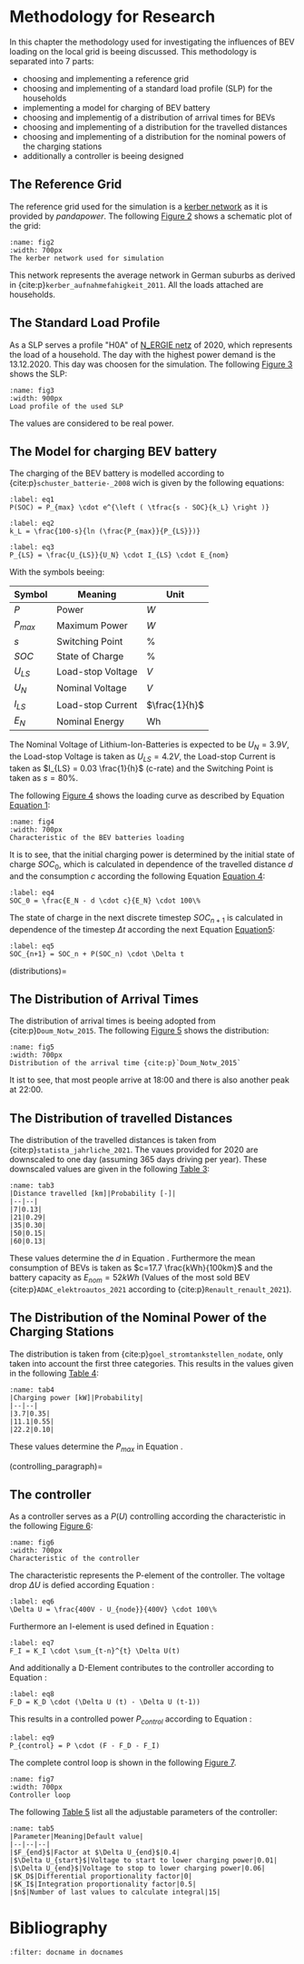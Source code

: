 # Methodology for Research


In this chapter the methodology used for investigating the influences of BEV loading on the local grid is beeing discussed. This methodology is separated into 7 parts:

- choosing and implementing a reference grid
- choosing and implementing of a standard load profile (SLP) for the households
- implementing a model for charging of BEV battery
- choosing and implementig of a distribution of arrival times for BEVs
- choosing and implementing of a distribution for the travelled distances
- choosing and implementing of a distribution for the nominal powers of the charging stations
- additionally a controller is beeing designed


## The Reference Grid





The reference grid used for the simulation is a [kerber network](https://pandapower.readthedocs.io/en/develop/networks/kerber.html) as it is provided by _pandapower_. The following [Figure 2](fig2) shows a schematic plot of the grid:

```{figure} https://pandapower.readthedocs.io/en/develop/_images/kerber_vorstadtnetz_a.PNG
:name: fig2
:width: 700px
The kerber network used for simulation
```

This network represents the average network in German suburbs as derived in {cite:p}`kerber_aufnahmefahigkeit_2011`. All the loads attached are households.


## The Standard Load Profile


As a SLP serves a profile "H0A" of [N_ERGIE netz](https://www.n-ergie-netz.de/startseite/produkte-dienstleistungen/netznutzung/netznutzung-strom/!ut/p/z1/04_Sj9CPykssy0xPLMnMz0vMAfIjo8zifT2dDQyd_A18DfzCzAwCXQ0Ng52Ngg39jMz0w_EpMDY114-iRL-lGXH6DVCAo4FTkJGTsYGBu78ROfqRTaLI_SAFUfiND9ePwmuFsxF-BeAgxqvA0piQAjOoAnyhSMgfBbmhQBBhkOmZ6QkA7tlcaw!!/dz/d5/L2dBISEvZ0FBIS9nQSEh/) of 2020, which represents the load of a household. The day with the highest power demand is the 13.12.2020. This day was choosen for the simulation. The following [Figure 3](fig3) shows the SLP:

```{figure} img/slp.png
:name: fig3
:width: 900px
Load profile of the used SLP
```

The values are considered to be real power.


## The Model for charging BEV battery


The charging of the BEV battery is modelled according to {cite:p}`schuster_batterie-_2008` wich is given by the following equations:

```{math}
:label: eq1
P(SOC) = P_{max} \cdot e^{\left ( \tfrac{s - SOC}{k_L} \right )}
```

```{math}
:label: eq2
k_L = \frac{100-s}{ln (\frac{P_{max}}{P_{LS}})}
```

```{math}
:label: eq3
P_{LS} = \frac{U_{LS}}{U_N} \cdot I_{LS} \cdot E_{nom}
```

With the symbols beeing:

|Symbol|Meaning|Unit|
|--|--|--|
|$P$|Power|$W$|
|$P_{max}$|Maximum Power|$W$|
|$s$|Switching Point|$\%$|
|$SOC$|State of Charge|$\%$|
|$U_{LS}$|Load-stop Voltage|$V$|
|$U_N$|Nominal Voltage|$V$|
|$I_{LS}$|Load-stop Current|$\frac{1}{h}$|
|$E_N$|Nominal Energy|Wh|

The Nominal Voltage of Lithium-Ion-Batteries is expected to be $U_N= 3.9V$, the Load-stop Voltage is taken as $U_{LS}=4.2V$, the Load-stop Current is taken as $I_{LS} = 0.03 \frac{1}{h}$ (c-rate) and the Switching Point is taken as $s = 80\%$.

The following [Figure 4](fig4) shows the loading curve as described by Equation [Equation 1](eq1):

```{figure} img/psoc.png
:name: fig4
:width: 700px
Characteristic of the BEV batteries loading
```

It is to see, that the initial charging power is determined by the initial state of charge $SOC_0$, which is calculated in dependence of the travelled distance $d$ and the consumption $c$ according the following Equation [Equation 4](eq4):

```{math}
:label: eq4
SOC_0 = \frac{E_N - d \cdot c}{E_N} \cdot 100\%
```

The state of charge in the next discrete timestep $SOC_{n+1}$ is calculated in dependence of the timestep $\Delta t$ according the next Equation [Equation5](eq5):

```{math}
:label: eq5
SOC_{n+1} = SOC_n + P(SOC_n) \cdot \Delta t
```


(distributions)=
## The Distribution of Arrival Times


The distribution of arrival times is beeing adopted from {cite:p}`Doum_Notw_2015`. The following [Figure 5](fig5) shows the distribution:

```{figure} img/dist.png
:name: fig5
:width: 700px
Distribution of the arrival time {cite:p}`Doum_Notw_2015`
```

It ist to see, that most people arrive at 18:00 and there is also another peak at 22:00.


## The Distribution of travelled Distances


The distribution of the travelled distances is taken from {cite:p}`statista_jahrliche_2021`. The vaues provided for 2020 are downscaled to one day (assuming 365 days driving per year). These downscaled values are given in the following [Table 3](tab3):

```{table} Distribution of travelled distances
:name: tab3
|Distance travelled [km]|Probability [-]|
|--|--|
|7|0.13|
|21|0.29|
|35|0.30|
|50|0.15|
|60|0.13|
```

These values determine the $d$ in Equation [](eq4). Furthermore the mean consumption of BEVs is taken as $c=17.7 \frac{kWh}{100km}$ and the battery capacity as $E_{nom}=52kWh$ (Values of the most sold BEV {cite:p}`ADAC_elektroautos_2021` according to {cite:p}`Renault_renault_2021`).


## The Distribution of the Nominal Power of the Charging Stations


The distribution is taken from {cite:p}`goel_stromtankstellen_nodate`, only taken into account the first three categories. This results in the values given in the following [Table 4](tab4):

```{table} Distribution of the charging power
:name: tab4
|Charging power [kW]|Probability|
|--|--|
|3.7|0.35|
|11.1|0.55|
|22.2|0.10|
```

These values determine the $P_{max}$ in Equation [](eq1).


(controlling_paragraph)=
## The controller


As a controller serves as a $P(U)$ controlling according the characteristic in the following [Figure 6](fig6):

```{figure} img/controller.png
:name: fig6
:width: 700px
Characteristic of the controller
```

The characteristic represents the P-element of the controller. The voltage drop $\Delta U$ is defied according Equation [](eq6):

```{math}
:label: eq6
\Delta U = \frac{400V - U_{node}}{400V} \cdot 100\%
```

Furthermore an I-element is used defined in Equation [](eq7):

```{math}
:label: eq7
F_I = K_I \cdot \sum_{t-n}^{t} \Delta U(t)
```

And additionally a D-Element contributes to the controller according to Equation [](eq8):

```{math}
:label: eq8
F_D = K_D \cdot (\Delta U (t) - \Delta U (t-1))
```

This results in a controlled power $P_{control}$ according to Equation [](eq9):

```{math}
:label: eq9
P_{control} = P \cdot (F - F_D - F_I)
```

The complete control loop is shown in the following [Figure 7](fig7).

```{figure} img/control-loop.png
:name: fig7
:width: 700px
Controller loop
```

The following [Table 5](tab5) list all the adjustable parameters of the controller:

```{table} Parameters of the controller
:name: tab5
|Parameter|Meaning|Default value|
|--|--|--|
|$F_{end}$|Factor at $\Delta U_{end}$|0.4|
|$\Delta U_{start}$|Voltage to start to lower charging power|0.01|
|$\Delta U_{end}$|Voltage to stop to lower charging power|0.06|
|$K_D$|Differential proportionality factor|0|
|$K_I$|Integration proportionality factor|0.5|
|$n$|Number of last values to calculate integral|15|
```


# Bibliography


```{bibliography}
:filter: docname in docnames
```
